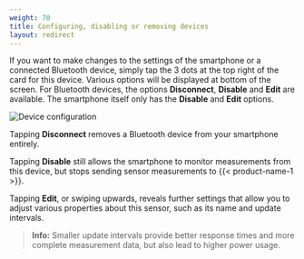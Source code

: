 ```yaml
---
weight: 70
title: Configuring, disabling or removing devices
layout: redirect
---
```



If you want to make changes to the settings of the smartphone or a connected Bluetooth device, simply tap the 3 dots at the top right of the card for this device. Various options will be displayed at bottom of the screen. For Bluetooth devices, the options **Disconnect**, **Disable** and **Edit** are available. The smartphone itself only has the **Disable** and **Edit** options. 

![Device configuration](/images/users-guide/csa/csa-device-options.png)

Tapping **Disconnect** removes a Bluetooth device from your smartphone entirely.

Tapping **Disable** still allows the smartphone to monitor measurements from this device, but stops sending sensor measurements to {{< product-name-1 >}}.

Tapping **Edit**, or swiping upwards, reveals further settings that allow you to adjust various properties about this sensor, such as its name and update intervals.

> **Info:** Smaller update intervals provide better response times and more complete measurement data, but also lead to higher power usage.
